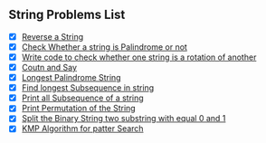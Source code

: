 ## String Problems List

- [x] [Reverse a String](https://leetcode.com/problems/reverse-string/)
- [x] [Check Whether a string is Palindrome or not](https://practice.geeksforgeeks.org/problems/palindrome-string0817/1)
- [x] [Write code to check whether one string is a rotation of another](https://www.geeksforgeeks.org/a-program-to-check-if-strings-are-rotations-of-each-other/)
- [x] [Coutn and Say](https://leetcode.com/problems/count-and-say/)
- [x] [Longest Palindrome String](https://practice.geeksforgeeks.org/problems/longest-palindrome-in-a-string/0)
- [x] [Find longest Subsequence in string](https://practice.geeksforgeeks.org/problems/longest-repeating-subsequence/0)
- [x] [Print all Subsequence of a string](https://www.geeksforgeeks.org/print-subsequences-string/)
- [x] [Print Permutation of the String](https://www.geeksforgeeks.org/write-a-c-program-to-print-all-permutations-of-a-given-string/)
- [x] [Split the Binary String two substring with equal 0 and 1](https://practice.geeksforgeeks.org/problems/split-the-binary-string-into-substrings-with-equal-number-of-0s-and-1s/1)
- [x] [KMP Algorithm for patter Search](https://www.geeksforgeeks.org/kmp-algorithm-for-pattern-searching/)